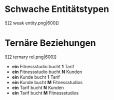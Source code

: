 # Schwache Entitätstypen

![[2 weak entity.png|600]]


# Ternäre Beziehungen

![[2 ternary rel.png|600]]

- **ein** Fitnessstudio bucht **1** Tarif
- **ein** Fitnessstudio bucht **N** Kunden
- **ein** Kunde bucht **1** Tarif
- **ein** Kunde bucht **M** Fitnessstudios
- **ein** Tarif bucht **N** Kunden
- **ein** Tarif bucht **M** Fitnessstudios
